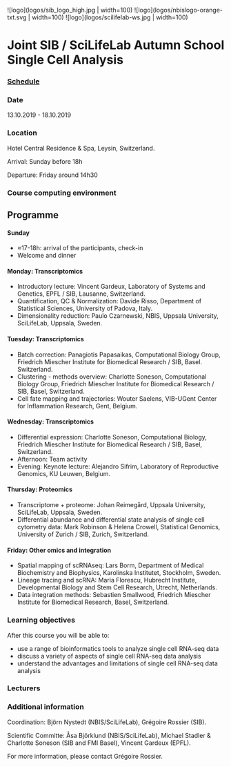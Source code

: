 ![logo](logos/sib_logo_high.jpg | width=100)
![logo](logos/nbislogo-orange-txt.svg | width=100)
![logo](logos/scilifelab-ws.jpg | width=100)

# Joint SIB / SciLifeLab Autumn School Single Cell Analysis

### [Schedule](schedule.md)

### Date
13.10.2019 - 18.10.2019

### Location
Hotel Central Residence & Spa, Leysin, Switzerland.

Arrival: Sunday before 18h

Departure: Friday around 14h30

### Course computing environment

## Programme

#### Sunday

* ≈17-18h: arrival of the participants, check-in
* Welcome and dinner

#### Monday: Transcriptomics

* Introductory lecture: Vincent Gardeux, Laboratory of Systems and Genetics, EPFL / SIB, Lausanne, Switzerland.
* Quantification, QC & Normalization: Davide Risso, Department of Statistical Sciences, University of Padova, Italy.
* Dimensionality reduction: Paulo Czarnewski, NBIS, Uppsala University, SciLifeLab, Uppsala, Sweden.

#### Tuesday: Transcriptomics

* Batch correction: Panagiotis Papasaikas, Computational Biology Group, Friedrich Miescher Institute for Biomedical Research / SIB, Basel. Switzerland.
* Clustering - methods overview: Charlotte Soneson, Computational Biology Group, Friedrich Miescher Institute for Biomedical Research / SIB, Basel, Switzerland.
* Cell fate mapping and trajectories: Wouter Saelens, VIB-UGent Center for Inflammation Research, Gent, Belgium.

#### Wednesday: Transcriptomics

* Differential expression: Charlotte Soneson, Computational Biology, Friedrich Miescher Institute for Biomedical Research / SIB, Basel, Switzerland.
* Afternoon: Team activity
* Evening: Keynote lecture: Alejandro Sifrim, Laboratory of Reproductive Genomics, KU Leuwen, Belgium.

#### Thursday: Proteomics

* Transcriptome + proteome: Johan Reimegård, Uppsala University, SciLifeLab, Uppsala, Sweden.
* Differential abundance and differential state analysis of single cell cytometry data: Mark Robinson & Helena Crowell, Statistical Genomics, University of Zurich / SIB, Zurich, Switzerland.

#### Friday: Other omics and integration

* Spatial mapping of scRNAseq: Lars Borm, Department of Medical Biochemistry and Biophysics, Karolinska Institutet, Stockholm, Sweden.
* Lineage tracing and scRNA: Maria Florescu, Hubrecht Institute, Developmental Biology and Stem Cell Research, Utrecht, Netherlands.
* Data integration methods: Sebastien Smallwood, Friedrich Miescher Institute for Biomedical Research, Basel, Switzerland.

### Learning objectives
After this course you will be able to:
- use a range of bioinformatics tools to analyze single cell RNA-seq data
- discuss a variety of aspects of single cell RNA-seq data analysis
- understand the advantages and limitations of single cell RNA-seq data analysis

### Lecturers

### Additional information

Coordination: Björn Nystedt (NBIS/SciLifeLab), Grégoire Rossier (SIB).

Scientific Committe: Åsa Björklund (NBIS/SciLifeLab), Michael Stadler & Charlotte Soneson (SIB and FMI Basel), Vincent Gardeux (EPFL).

For more information, please contact Grégoire Rossier.


